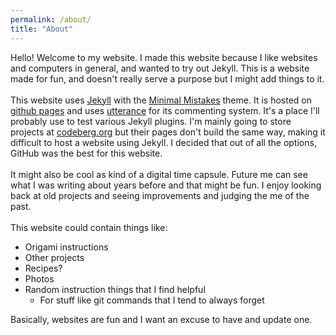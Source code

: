 ```yaml
---
permalink: /about/
title: "About"
---
```


Hello! Welcome to my website. I made this website because I like websites and computers in general, and wanted to try out Jekyll. 
This is a website made for fun, and doesn't really serve a purpose but I might add things to it.
<br><br>
This website uses [Jekyll](https://jekyllrb.com/) with the [Minimal Mistakes](https://mmistakes.github.io/minimal-mistakes/) theme. It is hosted on [github pages](pages.github.io) and uses [utterance](https://github.com/utterance) for its commenting system. It's a place I'll probably use to test various Jekyll plugins. I'm mainly going to store projects at [codeberg.org](https://codeberg.org/RainyPanda) but their pages don't build the same way, making it difficult to host a website using Jekyll. I decided that out of all the options, GitHub was the best for this website.
<br><br>
It might also be cool as kind of a digital time capsule. Future me can see what I was writing about years before and that might be fun. I enjoy looking back at old projects and seeing improvements and judging the me of the past.
<br><br>
This website could contain things like:
* Origami instructions
* Other projects
* Recipes?
* Photos
* Random instruction things that I find helpful
  * For stuff like git commands that I tend to always forget

Basically, websites are fun and I want an excuse to have and update one. 
